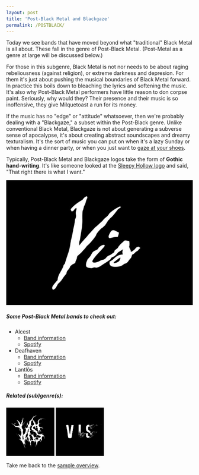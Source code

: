 ```yaml
---
layout: post
title: 'Post-Black Metal and Blackgaze'
permalink: /POSTBLACK/
---
```


Today we see bands that have moved beyond what "traditional" Black Metal is all about. These fall in the genre of Post-Black Metal. (Post-Metal as a genre at large will be discussed below.) 

For those in this subgenre, Black Metal is not nor needs to be about raging rebeliousness (against religion), or extreme darkness and depresion. For them it's just about pushing the musical boundaries of Black Metal forward. In practice this boils down to bleaching the lyrics and softening the music. It's also why Post-Black Metal performers have little reason to don corpse paint. Seriously, why would they? Their presence and their music is so inoffensive, they give Milquetoast a run for its money.

If the music has no "edge" or "attitude" whatsoever, then we're probably dealing with a "Blackgaze," a subset within the Post-Black genre. Unlike conventional Black Metal, Blackgaze is not about generating a subverse sense of apocalypse, it's about creating abstract soundscapes and dreamy texturalism. It's the sort of music you can put on when it's a lazy Sunday or when having a dinner party, or when you just want to <a href="https://en.wikipedia.org/wiki/Shoegaze" target="_blank" rel="noopener"><span>gaze at your shoes</span></a>.

Typically, Post-Black Metal and Blackgaze logos take the form of **Gothic hand-writing**. It's like someone looked at the <a href="https://www.imdb.com/title/tt0162661/" target="_blank" rel="noopener"><span>Sleepy Hollow logo</span></a> and said, "That right there is what I want."

![Post Black Metal](..\assets\img\projects\proj-8\postblack.jpg)

##### Some Post-Black Metal bands to check out:
<ul>
<li>Alcest
<ul>
<li><a href="https://www.metal-archives.com/bands/Alcest/19701" target="_blank" rel="noopener"><span>Band information</span></a></li>
<li><a href="https://open.spotify.com/track/50dpeks48j0zMECIKVAGUG?si=76050de9d9824c79" target="_blank" rel="noopener"><span>Spotify</span></a></li>
</ul>
</li>

<li>Deafhaven
<ul>
<li><a href="https://www.metal-archives.com/bands/Deafheaven/3540315870" target="_blank" rel="noopener"><span>Band information</span></a></li>
<li><a href="https://open.spotify.com/track/6l3A2EWZSOA8LTMmzRCyD3?si=cd7c0717f76a49a2" target="_blank" rel="noopener"><span>Spotify</span></a></li>
</ul>
</li>

<li>Lantlôs
<ul>
<li><a href="https://www.metal-archives.com/bands/Lantl%C3%B4s/118049" target="_blank" rel="noopener"><span>Band information</span></a></li>
<li><a href="https://open.spotify.com/track/6z31G6R0Gj5EObSFQXQdmc?si=5eb311590ed24c90" target="_blank" rel="noopener"><span>Spotify</span></a></li>
</ul>
</li>
</ul>

##### Related (sub)genre(s):
[<img src="..\assets\img\projects\proj-9\black4.jpg" alt="Black Metal" width=130 >](/BLACKMETAL/)
[<img src="..\assets\img\projects\proj-9\post.jpg" alt="Post-Metal" width=130 >](/POSTMETAL/)

Take me back to the [sample overview](../projects/proj-8).